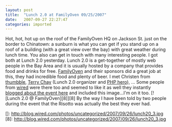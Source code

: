 ```yaml
---
layout: post
title:  "Lunch 2.0 at FamilyOven 09/25/2007"
date:   2007-09-27 22:27:47
categories: imported
---
```

Hot, hot, hot up on the roof of the FamilyOven HQ on Jackson St. just on the border to Chinatown: a sunburn is what you can get if you stand up on a roof of a building (with a great view over the bay) with great weather during lunch time. You also can get in touch with many interesting people. I got both at Lunch 2.0 yesterday. Lunch 2.0 is a get-together of mostly web people in the Bay Area and it is usually hosted by a company that provides food and drinks for free. [FamilyOven][1] and their sponsors did a great job at this, they had incredible food and plenty of beer. I met Christen from [thumbble][2], [Terry Chay][3] (Lunch 2.0 organizer and [PHP hero][4]), ... Some people from [wired][5] were there too and seemed to like it as well they instantly [blogged about the event here][6] and included this image...I'm on it too. [![Lunch 2.0 @ FamilyOven][8]][8] By the way I have been told by two people during the event that the Risotto was actually the best they ever had.

[1]: http://familyoven.com/
[2]: http://thumbble.com/
[3]: http://terrychay.com/blog/
[4]: http://terrychay.com/blog/article/php-ruby-evil-good.shtml
[5]: http://www.wired.com/
[6]: http://blog.wired.com/business/2007/09/recap-lunch-20-.html?cid=84190804
[]: http://blog.wired.com/photos/uncategorized/2007/09/26/lunch20_3.jpg
[8]: http://blog.wired.com/photos/uncategorized/2007/09/26/lunch20_3.jpg